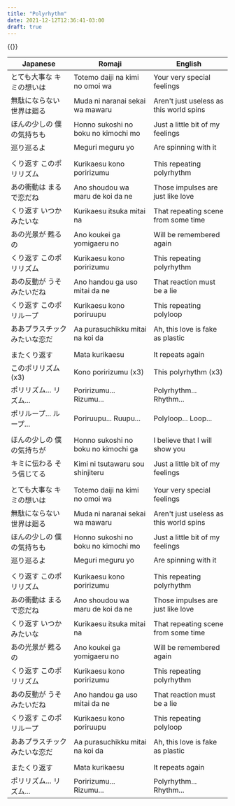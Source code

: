 ```yaml
---
title: "Polyrhythm"
date: 2021-12-12T12:36:41-03:00
draft: true
---
```

{{<yt KbiSxunJatM>}}

| Japanese                      | Romaji                              | English                                 |
|-------------------------------|-------------------------------------|-----------------------------------------|
| とても大事な キミの想いは     | Totemo daiji na kimi no omoi wa     | Your very special feelings              |
| 無駄にならない 世界は廻る     | Muda ni naranai sekai wa mawaru     | Aren't just useless as this world spins |
| ほんの少しの 僕の気持ちも     | Honno sukoshi no boku no kimochi mo | Just a little bit of my feelings        |
| 巡り巡るよ                    | Meguri meguru yo                    | Are spinning with it                    |
|                               |                                     |                                         |
| くり返す このポリリズム       | Kurikaesu kono poririzumu           | This repeating polyrhythm               |
| あの衝動は まるで恋だね       | Ano shoudou wa maru de koi da ne    | Those impulses are just like love       |
| くり返す いつかみたいな       | Kurikaesu itsuka mitai na           | That repeating scene from some time     |
| あの光景が 甦るの             | Ano koukei ga yomigaeru no          | Will be remembered again                |
| くり返す このポリリズム       | Kurikaesu kono poririzumu           | This repeating polyrhythm               |
| あの反動が うそみたいだね     | Ano handou ga uso mitai da ne       | That reaction must be a lie             |
| くり返す このポリループ       | Kurikaesu kono poriruupu            | This repeating polyloop                 |
| ああプラスチック みたいな恋だ | Aa purasuchikku mitai na koi da     | Ah, this love is fake as plastic        |
|                               |                                     |                                         |
| またくり返す                  | Mata kurikaesu                      | It repeats again                        |
| このポリリズム (x3)           | Kono poririzumu (x3)                | This polyrhythm (x3)                    |
| ポリリズム... リズム...       | Poririzumu... Rizumu...             | Polyrhythm... Rhythm...                 |
| ポリループ... ループ...       | Poriruupu... Ruupu...               | Polyloop... Loop...                     |
|                               |                                     |                                         |
| ほんの少しの 僕の気持ちが     | Honno sukoshi no boku no kimochi ga | I believe that I will show you          |
| キミに伝わる そう信じてる     | Kimi ni tsutawaru sou shinjiteru    | Just a little bit of my feelings        |
|                               |                                     |                                         |
| とても大事な キミの想いは     | Totemo daiji na kimi no omoi wa     | Your very special feelings              |
| 無駄にならない 世界は廻る     | Muda ni naranai sekai wa mawaru     | Aren't just useless as this world spins |
| ほんの少しの 僕の気持ちも     | Honno sukoshi no boku no kimochi mo | Just a little bit of my feelings        |
| 巡り巡るよ                    | Meguri meguru yo                    | Are spinning with it                    |
|                               |                                     |                                         |
| くり返す このポリリズム       | Kurikaesu kono poririzumu           | This repeating polyrhythm               |
| あの衝動は まるで恋だね       | Ano shoudou wa maru de koi da ne    | Those impulses are just like love       |
| くり返す いつかみたいな       | Kurikaesu itsuka mitai na           | That repeating scene from some time     |
| あの光景が 甦るの             | Ano koukei ga yomigaeru no          | Will be remembered again                |
| くり返す このポリリズム       | Kurikaesu kono poririzumu           | This repeating polyrhythm               |
| あの反動が うそみたいだね     | Ano handou ga uso mitai da ne       | That reaction must be a lie             |
| くり返す このポリループ       | Kurikaesu kono poriruupu            | This repeating polyloop                 |
| ああプラスチック みたいな恋だ | Aa purasuchikku mitai na koi da     | Ah, this love is fake as plastic        |
|                               |                                     |                                         |
| またくり返す                  | Mata kurikaesu                      | It repeats again                        |
| ポリリズム... リズム...       | Poririzumu... Rizumu...             | Polyrhythm... Rhythm...                 |
